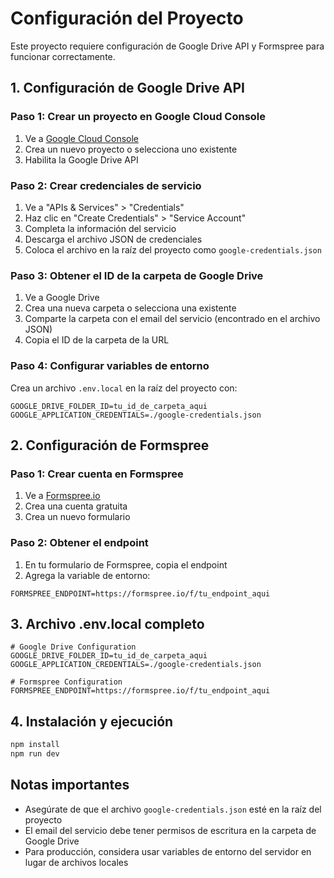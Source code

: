 # Configuración del Proyecto

Este proyecto requiere configuración de Google Drive API y Formspree para funcionar correctamente.

## 1. Configuración de Google Drive API

### Paso 1: Crear un proyecto en Google Cloud Console
1. Ve a [Google Cloud Console](https://console.cloud.google.com/)
2. Crea un nuevo proyecto o selecciona uno existente
3. Habilita la Google Drive API

### Paso 2: Crear credenciales de servicio
1. Ve a "APIs & Services" > "Credentials"
2. Haz clic en "Create Credentials" > "Service Account"
3. Completa la información del servicio
4. Descarga el archivo JSON de credenciales
5. Coloca el archivo en la raíz del proyecto como `google-credentials.json`

### Paso 3: Obtener el ID de la carpeta de Google Drive
1. Ve a Google Drive
2. Crea una nueva carpeta o selecciona una existente
3. Comparte la carpeta con el email del servicio (encontrado en el archivo JSON)
4. Copia el ID de la carpeta de la URL

### Paso 4: Configurar variables de entorno
Crea un archivo `.env.local` en la raíz del proyecto con:

```env
GOOGLE_DRIVE_FOLDER_ID=tu_id_de_carpeta_aqui
GOOGLE_APPLICATION_CREDENTIALS=./google-credentials.json
```

## 2. Configuración de Formspree

### Paso 1: Crear cuenta en Formspree
1. Ve a [Formspree.io](https://formspree.io/)
2. Crea una cuenta gratuita
3. Crea un nuevo formulario

### Paso 2: Obtener el endpoint
1. En tu formulario de Formspree, copia el endpoint
2. Agrega la variable de entorno:

```env
FORMSPREE_ENDPOINT=https://formspree.io/f/tu_endpoint_aqui
```

## 3. Archivo .env.local completo

```env
# Google Drive Configuration
GOOGLE_DRIVE_FOLDER_ID=tu_id_de_carpeta_aqui
GOOGLE_APPLICATION_CREDENTIALS=./google-credentials.json

# Formspree Configuration
FORMSPREE_ENDPOINT=https://formspree.io/f/tu_endpoint_aqui
```

## 4. Instalación y ejecución

```bash
npm install
npm run dev
```

## Notas importantes

- Asegúrate de que el archivo `google-credentials.json` esté en la raíz del proyecto
- El email del servicio debe tener permisos de escritura en la carpeta de Google Drive
- Para producción, considera usar variables de entorno del servidor en lugar de archivos locales 